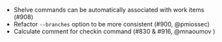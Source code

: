 * Shelve commands can be automatically associated with work items (#908)
* Refactor `--branches` option to be more consistent (#900, @pmiossec)
* Calculate comment for checkin command (#830 & #916, @mnaoumov )